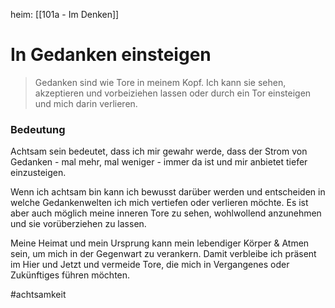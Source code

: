 heim: [[101a - Im Denken]]
# In Gedanken einsteigen
> Gedanken sind wie Tore in meinem Kopf. Ich kann sie sehen, akzeptieren und vorbeiziehen lassen oder durch ein Tor einsteigen und mich darin verlieren.

### Bedeutung
Achtsam sein bedeutet, dass ich mir gewahr werde, dass der Strom von Gedanken - mal mehr, mal weniger - immer da ist und mir anbietet tiefer einzusteigen. 

Wenn ich achtsam bin kann ich bewusst darüber werden und entscheiden in welche Gedankenwelten ich mich vertiefen oder verlieren möchte. Es ist aber auch möglich meine inneren Tore zu sehen, wohlwollend anzunehmen und sie vorüberziehen zu lassen.

Meine Heimat und mein Ursprung kann mein lebendiger Körper & Atmen sein, um mich in der Gegenwart zu verankern. Damit verbleibe ich präsent im Hier und Jetzt und vermeide Tore, die mich in Vergangenes oder Zukünftiges führen möchten.

#achtsamkeit
